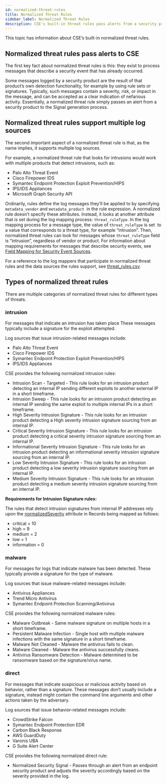 ```yaml
---
id: normalized-threat-rules
title: Normalized Threat Rules
sidebar_label: Normalized Threat Rules
description: CSE's built-in threat rules pass alerts from a security product to the Signal generation process, and are normalized work across multiple security products.
---
```




This topic has information about CSE’s built-in normalized threat rules.

## Normalized threat rules pass alerts to CSE

The first key fact about normalized threat rules is this: they exist to process messages that describe a security event that has already
occurred. 

Some messages logged by a security product are the result of that product’s own detection functionality, for example by using rule sets or signatures. Typically, such messages contain a severity, risk, or impact in the message, and can be accepted as a clear indication of nefarious activity. Essentially, a normalized threat rule simply passes an alert from a security product to the Signal generation process.  

## Normalized threat rules support multiple log sources

The second important aspect of a normalized threat rule is that, as the name implies, it supports multiple log sources.   

For example, a normalized threat rule that looks for intrusions would work with multiple products that detect intrusions, such as:

* Palo Alto Threat Event
* Cisco Firepower IDS
* Symantec Endpoint Protection Exploit Prevention/HIPS
* IPS/IDS Appliances
* Microsoft Graph Security API

Ordinarily, rules define the log messages they’ll be applied to by specifying `metadata_vendor` and `metadata_product `in the rule expression. A normalized rule doesn’t specify these attributes. Instead, it looks at another attribute that is set during the log mapping process: `threat_ruleType`. In the log mapping process for a message type, the value of `threat_ruleType` is set  to a value that corresponds to a threat type, for example “intrusion”. Then, normalized threat rules can look for messages whose `threat_ruleType` field is “intrusion”, regardless of vendor or product. For information about mapping requirements for messages that describe security events, see [Field Mapping for Security Event Sources](../schema/field-mapping-security-event-sources.md).

<!--
threat_rules.csv comes from https://github.com/jasklabs/content-catalog/blob/master/rules/threat_rules.csv
-->

For a reference to the log mappers that participate in normalized threat rules and the data sources the rules support, see [threat_rules.csv](https://github.com/jasklabs/content-catalog/blob/master/rules/threat_rules.csv).

## Types of normalized threat rules 

There are multiple categories of normalized threat rules for different types of threats.

### intrusion

For messages that indicate an intrusion has taken place These messages typically include a signature for the exploit attempted. 

Log sources that issue intrusion-related messages include:

* Palo Alto Threat Event
* Cisco Firepower IDS
* Symantec Endpoint Protection Exploit Prevention/HIPS
* IPS/IDS Appliances

CSE provides the following normalized intrusion rules:

* Intrusion Scan - Targeted - This rule looks for an intrusion product detecting an internal IP sending different exploits to another external IP in a short timeframe.
* Intrusion Sweep - This rule looks for an intrusion product detecting an internal IP sending the same exploit to multiple internal IPs in a short timeframe.
* High Severity Intrusion Signature - This rule looks for an intrusion product detecting a High severity intrusion signature sourcing from an internal IP.
* Critical Severity Intrusion Signature - This rule looks for an intrusion product detecting a critical severity intrusion signature sourcing from an internal IP.
* Informational Severity Intrusion Signature - This rule looks for an intrusion product detecting an informational severity intrusion signature sourcing from an internal IP.
* Low Severity Intrusion Signature - This rule looks for an intrusion product detecting a low severity intrusion signature sourcing from an internal IP. 
* Medium Severity Intrusion Signature - This rule looks for an intrusion product detecting a medium severity intrusion signature sourcing from an internal IP.

**Requirements for Intrusion Signature rules:**

The rules that detect intrusion signatures from internal IP addresses rely upon the [normalizedSeverity](../schema/schema-attributes.md) attribute in Records being mapped as follows:

* critical = 10
* high = 9
* medium = 2
* low = 1
* information = 0

### malware

For messages for logs that indicate malware has been detected. These typically provide a signature for the type of malware.

Log sources that issue malware-related messages include:

* Antivirus Appliances
* Trend Micro Antivirus
* Symantec Endpoint Protection Scanning/Antivirus

CSE provides the following normalized malware rules:

* Malware Outbreak - Same malware signature on multiple hosts in a short timeframe.
* Persistent Malware Infection - Single host with multiple malware infections with the same signature in a short timeframe.
* Malware Not Cleaned - Malware the antivirus fails to clean.
* Malware Cleaned - Malware the antivirus successfully cleans.
* Antivirus Ransomware Detection - Malware determined to be ransomware based on the signature/virus name.

### direct

For messages that indicate suspicious or malicious activity based on behavior, rather than a signature. These messages don’t usually include a signature, instead might contain the command line arguments and other actions taken by the adversary.

Log sources that issue behavior-related messages include:

* CrowdStrike Falcon
* Symantec Endpoint Protection EDR
* Carbon Black Response
* AWS GuardDuty
* Varonis UBA
* G Suite Alert Center    

CSE provides the following normalized direct rule:

* Normalized Security Signal - Passes through an alert from an endpoint security product and adjusts the severity accordingly based on the severity provided in the log.
